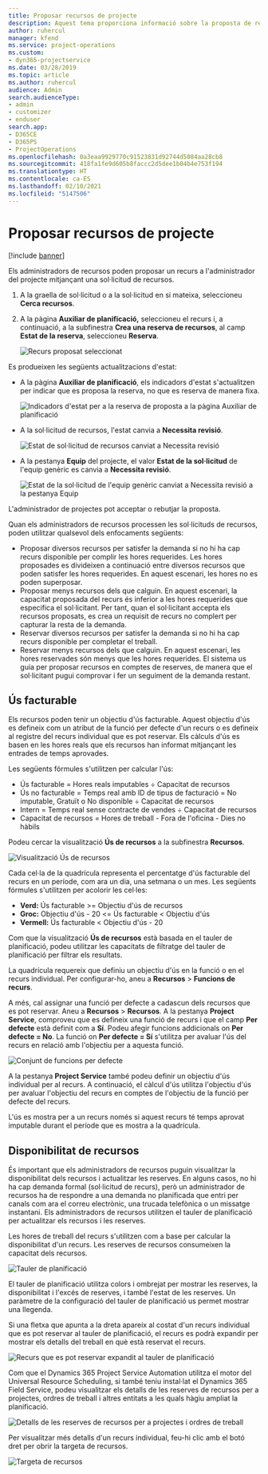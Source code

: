 ```yaml
---
title: Proposar recursos de projecte
description: Aquest tema proporciona informació sobre la proposta de recursos del projecte.
author: ruhercul
manager: kfend
ms.service: project-operations
ms.custom:
- dyn365-projectservice
ms.date: 03/28/2019
ms.topic: article
ms.author: ruhercul
audience: Admin
search.audienceType:
- admin
- customizer
- enduser
search.app:
- D365CE
- D365PS
- ProjectOperations
ms.openlocfilehash: 0a3eaa9929770c91523831d92744d5084aa28cb8
ms.sourcegitcommit: 418fa1fe9d605b8faccc2d5dee1b04b4e753f194
ms.translationtype: HT
ms.contentlocale: ca-ES
ms.lasthandoff: 02/10/2021
ms.locfileid: "5147506"
---
```

# <a name="propose-project-resources"></a>Proposar recursos de projecte

[!include [banner](../includes/psa-now-project-operations.md)]

Els administradors de recursos poden proposar un recurs a l'administrador del projecte mitjançant una sol·licitud de recursos.

1. A la graella de sol·licitud o a la sol·licitud en si mateixa, seleccioneu **Cerca recursos**.
2. A la pàgina **Auxiliar de planificació,** seleccioneu el recurs i, a continuació, a la subfinestra **Crea una reserva de recursos**, al camp **Estat de la reserva**, seleccioneu **Reserva**.

    ![Recurs proposat seleccionat](media/Resource-Management-image62.png)

Es produeixen les següents actualitzacions d'estat:

- A la pàgina **Auxiliar de planificació**, els indicadors d'estat s'actualitzen per indicar que es proposa la reserva, no que es reserva de manera fixa.

    ![Indicadors d'estat per a la reserva de proposta a la pàgina Auxiliar de planificació](media/Resource-Management-image63.png)

- A la sol·licitud de recursos, l'estat canvia a **Necessita revisió**.

    ![Estat de sol·licitud de recursos canviat a Necessita revisió](media/Resource-Management-image64.png)

- A la pestanya **Equip** del projecte, el valor **Estat de la sol·licitud** de l'equip genèric es canvia a **Necessita revisió**.

    ![Estat de la sol·licitud de l'equip genèric canviat a Necessita revisió a la pestanya Equip](media/Resource-Management-image48.png)

L'administrador de projectes pot acceptar o rebutjar la proposta.

Quan els administradors de recursos processen les sol·licituds de recursos, poden utilitzar qualsevol dels enfocaments següents:

- Proposar diversos recursos per satisfer la demanda si no hi ha cap recurs disponible per complir les hores requerides. Les hores proposades es divideixen a continuació entre diversos recursos que poden satisfer les hores requerides. En aquest escenari, les hores no es poden superposar.
- Proposar menys recursos dels que calguin. En aquest escenari, la capacitat proposada del recurs és inferior a les hores requerides que especifica el sol·licitant. Per tant, quan el sol·licitant accepta els recursos proposats, es crea un requisit de recurs no complert per capturar la resta de la demanda.
- Reservar diversos recursos per satisfer la demanda si no hi ha cap recurs disponible per completar el treball.
- Reservar menys recursos dels que calguin. En aquest escenari, les hores reservades són menys que les hores requerides. El sistema us guia per proposar recursos en comptes de reserves, de manera que el sol·licitant pugui comprovar i fer un seguiment de la demanda restant.

## <a name="billable-utilization"></a>Ús facturable

Els recursos poden tenir un objectiu d'ús facturable. Aquest objectiu d'ús es defineix com un atribut de la funció per defecte d'un recurs o es defineix al registre del recurs individual que es pot reservar. Els càlculs d'ús es basen en les hores reals que els recursos han informat mitjançant les entrades de temps aprovades.

Les següents fórmules s'utilitzen per calcular l'ús:

- Ús facturable = Hores reals imputables ÷ Capacitat de recursos
- Ús no facturable = Temps real amb ID de tipus de facturació = No imputable, Gratuït o No disponible ÷ Capacitat de recursos
- Intern = Temps real sense contracte de vendes ÷ Capacitat de recursos
- Capacitat de recursos = Hores de treball - Fora de l'oficina - Dies no hàbils

Podeu cercar la visualització **Ús de recursos** a la subfinestra **Recursos**.

![Visualització Ús de recursos](media/Resource-Management-image65.png)

Cada cel·la de la quadrícula representa el percentatge d'ús facturable del recurs en un període, com ara un dia, una setmana o un mes. Les següents fórmules s'utilitzen per acolorir les cel·les:

- **Verd:** Ús facturable \>= Objectiu d'ús de recursos
- **Groc:** Objectiu d'ús - 20 \<= Ús facturable \< Objectiu d'ús
- **Vermell:** Ús facturable \< Objectiu d'ús - 20

Com que la visualització **Ús de recursos** està basada en el tauler de planificació, podeu utilitzar les capacitats de filtratge del tauler de planificació per filtrar els resultats.

La quadrícula requereix que definiu un objectiu d'ús en la funció o en el recurs individual. Per configurar-ho, aneu a **Recursos** \> **Funcions de recurs**.

A més, cal assignar una funció per defecte a cadascun dels recursos que es pot reservar. Aneu a **Recursos** \> **Recursos**. A la pestanya **Project Service**, comproveu que es defineix una funció de recurs i que el camp **Per defecte** està definit com a **Sí**. Podeu afegir funcions addicionals on **Per defecte = No**. La funció on **Per defecte = Sí** s'utilitza per avaluar l'ús del recurs en relació amb l'objectiu per a aquesta funció.

![Conjunt de funcions per defecte](media/Resource-Management-image67.png)

A la pestanya **Project Service** també podeu definir un objectiu d'ús individual per al recurs. A continuació, el càlcul d'ús utilitza l'objectiu d'ús per avaluar l'objectiu del recurs en comptes de l'objectiu de la funció per defecte del recurs.

L'ús es mostra per a un recurs només si aquest recurs té temps aprovat imputable durant el període que es mostra a la quadrícula.

## <a name="resource-availability"></a>Disponibilitat de recursos

És important que els administradors de recursos puguin visualitzar la disponibilitat dels recursos i actualitzar les reserves. En alguns casos, no hi ha cap demanda formal (sol·licitud de recurs), però un administrador de recursos ha de respondre a una demanda no planificada que entri per canals com ara el correu electrònic, una trucada telefònica o un missatge instantani. Els administradors de recursos utilitzen el tauler de planificació per actualitzar els recursos i les reserves.

Les hores de treball del recurs s'utilitzen com a base per calcular la disponibilitat d'un recurs. Les reserves de recursos consumeixen la capacitat dels recursos.

![Tauler de planificació](media/Resource-Management-image68.png)

El tauler de planificació utilitza colors i ombrejat per mostrar les reserves, la disponibilitat i l'excés de reserves, i també l'estat de les reserves. Un paràmetre de la configuració del tauler de planificació us permet mostrar una llegenda.

Si una fletxa que apunta a la dreta apareix al costat d'un recurs individual que es pot reservar al tauler de planificació, el recurs es podrà expandir per mostrar els detalls del treball en què està reservat el recurs.

![Recurs que es pot reservar expandit al tauler de planificació](media/Resource-Management-image69.png)

Com que el Dynamics 365 Project Service Automation utilitza el motor del Universal Resource Scheduling, si també teniu instal·lat el Dynamics 365 Field Service, podeu visualitzar els detalls de les reserves de recursos per a projectes, ordres de treball i altres entitats a les quals hàgiu ampliat la planificació.

![Detalls de les reserves de recursos per a projectes i ordres de treball](media/Resource-Management-image70.png)

Per visualitzar més detalls d'un recurs individual, feu-hi clic amb el botó dret per obrir la targeta de recursos.

![Targeta de recursos](media/Resource-Management-image71.png)

